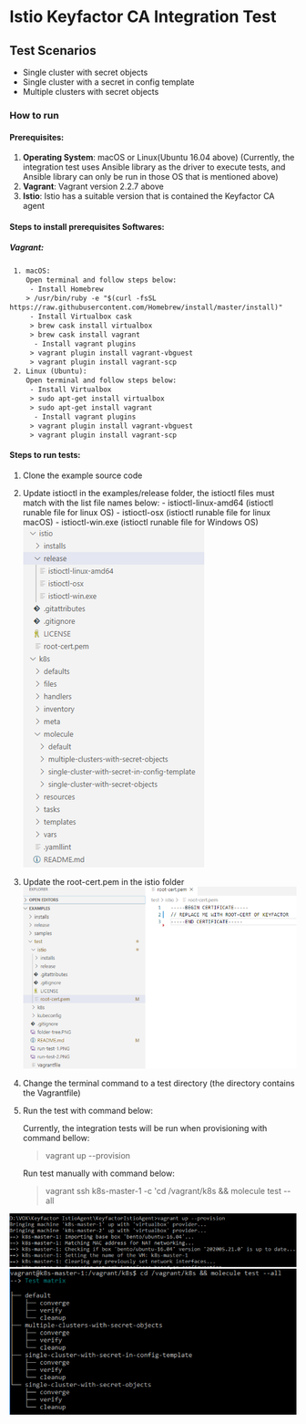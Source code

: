 # Istio Keyfactor CA Integration Test

## Test Scenarios

- Single cluster with secret objects
- Single cluster with a secret in config template
- Multiple clusters with secret objects

### How to run

#### Prerequisites:

1.  **Operating System**: macOS or Linux(Ubuntu 16.04 above) (Currently, the integration test uses Ansible library as the driver to execute tests, and Ansible library can only be run in those OS that is mentioned above)
2.  **Vagrant**: Vagrant version 2.2.7 above
3.  **Istio**: Istio has a suitable version that is contained the Keyfactor CA agent

#### Steps to install prerequisites Softwares:

##### Vagrant:

     1. macOS:
    	Open terminal and follow steps below:
    	 - Install Homebrew
    	> /usr/bin/ruby -e "$(curl -fsSL https://raw.githubusercontent.com/Homebrew/install/master/install)"
    	 - Install Virtualbox cask
    	 > brew cask install virtualbox
    	 > brew cask install vagrant
    	  - Install vagrant plugins
    	 > vagrant plugin install vagrant-vbguest
    	 > vagrant plugin install vagrant-scp
     2. Linux (Ubuntu):
    	Open terminal and follow steps below:
    	 - Install Virtualbox
    	 > sudo apt-get install virtualbox
    	 > sudo apt-get install vagrant
    	  - Install vagrant plugins
    	 > vagrant plugin install vagrant-vbguest
    	 > vagrant plugin install vagrant-scp

#### Steps to run tests:

1.  Clone the example source code
2.  Update istioctl in the examples/release folder, the istioctl files must match with the list file names below: - istioctl-linux-amd64 (istioctl runable file for linux OS) - istioctl-osx (istioctl runable file for linux macOS) - istioctl-win.exe (istioctl runable file for Windows OS)
    ![Screenshot](/test/folder-tree.PNG)
3.  Update the root-cert.pem in the istio folder
    ![Screenshot](/test/root-cert.PNG)
4.  Change the terminal command to a test directory (the directory contains the Vagrantfile)
5.  Run the test with command below:

    Currently, the integration tests will be run when provisioning with command bellow:

    > vagrant up --provision

    Run test manually with command below:

    > vagrant ssh k8s-master-1 -c 'cd /vagrant/k8s && molecule test --all

![Screenshot](/test/run-test-1.PNG)
![Screenshot](/test/run-test-2.PNG)
